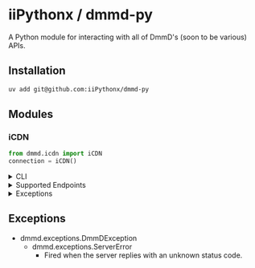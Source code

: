 # iiPythonx / dmmd-py

A Python module for interacting with all of DmmD's (soon to be various) APIs.

## Installation

```sh
uv add git@github.com:iiPythonx/dmmd-py
```

## Modules


### iCDN

```py
from dmmd.icdn import iCDN
connection = iCDN()
```

<details>

<summary>CLI</summary>

```sh
icdn query <UUID>
icdn search --begin --end --minimum --maximum --count --loose --order --page --sort --tags --uuid --query NAME
icdn list --count --page --query
icdn add --file --token --time NAME
icdn update --file --token --time --uuid NAME
icdn remove --token <UUID>
icdn details
```

Nearly everything is optional, for more information, run `icdn --help` or check [DmmD's detailed API docs](https://github.com/DmmDGM/dmmd-icdn).

</details>

<details>

<summary>Supported Endpoints</summary>

```py
class SortOrder(Enum):
    ASCENDING
    DESCENDING

class SortType(Enum):
    NAME
    TIME
    UUID

type DataModel = {
    data: dict
    mime: str
    name: str
    size: int
    tags: list[str]
    time: datetime
    uuid: str
}

type StoreModel = {
    file_limit:  int
    store_limit: int
    length:      int
    protected:   bool
    size:        int
}

iCDN.file(uuid: str) -> bytes

iCDN.query(uuid: str) -> DataModel

iCDN.search({
    begin?:   int,
    end?:     int,
    minimum?: int,
    maximum?: int
    count?    int         = 25,
    loose?:   bool        = False,
    name?:    str,
    order?:   SortOrder   = SortOrder.DESCENDING,
    page?:    int         = 0,
    sort?:    SortType    = SortType.TIME,
    tags?:    list[str],
    uuid?:    str
}) -> list[str]

iCDN.search_query({...}) -> list[DataModel]

iCDN.list(
    count?: int  = 25
    page?:  int  = 0
) -> list[str]

iCDN.list_query(...) -> list[DataModel]

iCDN.add(
    file:   Path,
    name:   str,
    data?:  dict      = {},
    tags?:  list[str] = [],
    time?:  datetime  = datetime.now(),
    token?: str
) -> DataModel

iCDN.update(
    uuid:   str,
    file?:  Path,
    name?:  str,
    data?:  dict      = {},
    tags?:  list[str] = [],
    time?:  datetime  = datetime.now(),
    token?: str
) -> DataModel

iCDN.remove(
    uuid:   str,
    token?: str
) -> DataModel

iCDN.store() -> StoreModel
```

</details>

<details>

<summary>Exceptions</summary>

- dmmd.exceptions.DmmDException
    - dmmd.exceptions.BadFile
    - dmmd.exceptions.BadJSON
    - dmmd.exceptions.GenericInvalid
        - dmmd.exceptions.InvalidData
        - dmmd.exceptions.InvalidName
        - dmmd.exceptions.InvalidTags
        - dmmd.exceptions.InvalidTime
        - dmmd.exceptions.InvalidToken
        - dmmd.exceptions.InvalidUUID
    - dmmd.exceptions.LargeSource
    - dmmd.exceptions.MissingAsset
    - dmmd.exceptions.MissingContent
    - dmmd.exceptions.UnauthorizedToken
    - dmmd.exceptions.UnsupportedMime

</details>

## Exceptions

- dmmd.exceptions.DmmDException
    - dmmd.exceptions.ServerError
        - Fired when the server replies with an unknown status code.
